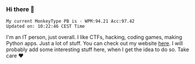 ### Hi there 👋
<!-- PB START -->
```
My current MonkeyType PB is - WPM:94.21 Acc:97.42
Updated on: 10:22:46 CEST Time
```
<!-- PB END -->
I'm an IT person, just overall. I like CTFs, hacking, coding games, making Python apps. Just a lot of stuff.
You can check out my website [here](https://skill3472.github.io/).
I will probably add some interesting stuff here, when I get the idea to do so. Take care ❤️

